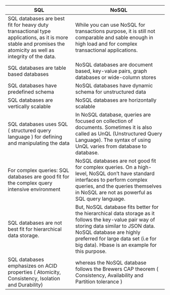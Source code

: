 SQL|NoSQL
---|-----
SQL databases are best fit for heavy duty transactional type applications, as it is more stable and promises the atomicity as well as integrity of the data. | While you can use NoSQL for transactions purpose, it is still not comparable and sable enough in high load and for complex transactional applications.
SQL databases are table based databases | NoSQL databases are document based, key-value pairs, graph databases or wide-column stores
SQL databases have predefined schema | NoSQL databases have dynamic schema for unstructured data
SQL databases are vertically scalable |  NoSQL databases are horizontally scalable
SQL databases uses SQL ( structured query language ) for defining and manipulating the data | In NoSQL database, queries are focused on collection of documents. Sometimes it is also called as UnQL (Unstructured Query Language). The syntax of using UnQL varies from database to database.
For complex queries: SQL databases are good fit for the complex query intensive environment | NoSQL databases are not good fit for complex queries. On a high-level, NoSQL don’t have standard interfaces to perform complex queries, and the queries themselves in NoSQL are not as powerful as SQL query language.
SQL databases are not best fit for hierarchical data storage. | But, NoSQL database fits better for the hierarchical data storage as it follows the key-value pair way of storing data similar to JSON data. NoSQL database are highly preferred for large data set (i.e for big data). Hbase is an example for this purpose.
SQL databases emphasizes on ACID properties ( Atomicity, Consistency, Isolation and Durability) | whereas the NoSQL database follows the Brewers CAP theorem ( Consistency, Availability and Partition tolerance )
